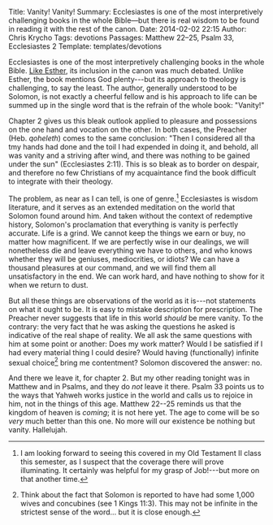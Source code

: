 Title: Vanity! Vanity!
Summary: Ecclesiastes is one of the most interpretively challenging books in the whole Bible—but there is real wisdom to be found in reading it with the rest of the canon.
Date: 2014-02-02 22:15
Author: Chris Krycho
Tags: devotions
Passages: Matthew 22–25, Psalm 33, Ecclesiastes 2
Template: templates/devotions

Ecclesiastes is one of the most interpretively challenging books in the whole Bible. [Like Esther](/2014/ordinary-means-the-silence-of-god/), its inclusion in the canon was much debated. Unlike Esther, the book mentions God plenty---but its approach to theology is challenging, to say the least. The author, generally understood to be Solomon, is not exactly a cheerful fellow and is his approach to life can be summed up in the single word that is the refrain of the whole book: "Vanity!"

Chapter 2 gives us this bleak outlook applied to pleasure and possessions on the one hand and vocation on the other. In both cases, the Preacher (Heb. *qoheleth*) comes to the same conclusion: "Then I considered all tha tmy hands had done and the toil I had expended in doing it, and behold, all was vanity and a striving after wind, and there was nothing to be gained under the sun" (Ecclesiastes 2:11). This is so bleak as to border on despair, and therefore no few Christians of my acquaintance find the book difficult to integrate with their theology.

The problem, as near as I can tell, is one of genre.[^genre] Ecclesiastes is wisdom literature, and it serves as an extended meditation on the world that Solomon found around him. And taken without the context of redemptive history, Solomon's proclamation that everything is vanity is perfectly accurate. Life is a grind. We cannot keep the things we earn or buy, no matter how magnificent. If we are perfectly wise in our dealings, we will nonetheless die and leave everything we have to others, and who knows whether they will be geniuses, mediocrities, or idiots? We can have a thousand pleasures at our command, and we will find them all unsatisfactory in the end. We can work hard, and have nothing to show for it when we return to dust.

But all these things are observations of the world as it is---not statements on what it ought to be. It is easy to mistake description for prescription. The Preacher never suggests that life in this world *should* be mere vanity. To the contrary: the very fact that he was asking the questions he asked is indicative of the real shape of reality. We all ask the same questions with him at some point or another: Does my work matter? Would I be satisfied if I had every material thing I could desire? Would having (functionally) infinite sexual choice[^sex] bring me contentment? Solomon discovered the answer: no.

And there we leave it, for chapter 2. But my other reading tonight was in Matthew and in Psalms, and they do *not* leave it there. Psalm 33 points us to the ways that Yahweh works justice in the world and calls us to rejoice in him, not in the things of this age. Matthew 22--25 reminds us that the kingdom of heaven is *coming*; it is not here yet. The age to come will be so *very* much better than this one. No more will our existence be nothing but vanity. Hallelujah.

[^genre]: I am looking forward to seeing this covered in my Old Testament II class this semester, as I suspect that the coverage there will prove illuminating. It certainly was helpful for my grasp of Job!---but  more on that another time.

[^sex]: Think about the fact that Solomon is reported to have had some 1,000 wives and concubines (see 1 Kings 11:3). This may not be infinite in the strictest sense of the word... but it is close enough.